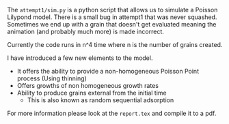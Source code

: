 The `attempt1/sim.py` is a python script that allows us to simulate a Poisson Lilypond model.
There is a small bug in attempt1 that was never squashed. Sometimes we end up with a grain that
doesn't get evaluated meaning the animation (and probably much more) is made incorrect.

Currently the code runs in n^4 time where n is the number of grains created.

I have introduced a few new elements to the model.
* It offers the ability to provide a non-homogeneous Poisson Point process (Using thinning)
* Offers growths of non homogeneous growth rates
* Ability to produce grains external from the initial time
  * This is also known as random sequential adsorption

For more information please look at the `report.tex` and compile it to a pdf.

